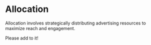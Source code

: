 # Allocation

Allocation involves strategically distributing advertising resources to maximize reach and engagement.

Please add to it!
